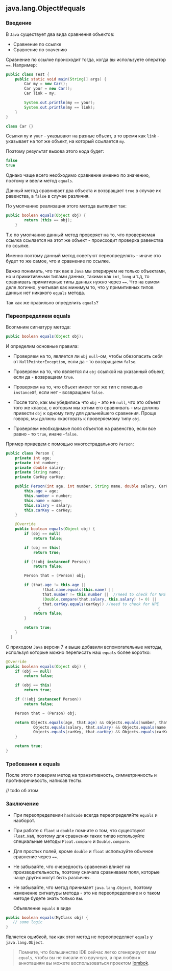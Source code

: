 ## java.lang.Object#equals
### Введение
В `Java` существует два вида сравнения объектов:
* Сравнение по ссылке
* Сравнение по значению

Сравнение по ссылке происходит тогда, когда вы используете оператор `==`.
Например:
```java
public class Test {
    public static void main(String[] args) {
        Car my = new Car();
        Car your = new Car();
        Car link = my;

        System.out.println(my == your);
        System.out.println(my == link);
    }
}

class Car {}
```

Ссылки `my` и `your` - указывают на разные объект, в то время как `link` - указывает на тот же объект, на который ссылается `my`.

Поэтому результат вызова этого кода будет:
```java
false
true
```

Однако чаще всего необходимо сравнение именно по значению, поэтому и ввели метод `equals`.

Данный метод сравнивает два объекта и возвращает `true` в случае их равенства, а `false` в случае различия.

По умолчанию реализация этого метода выглядит так:
```java
public boolean equals(Object obj) {
        return (this == obj);
    }
```

Т.е по умолчанию данный метод проверяет на то, что проверяемая ссылка ссылается на этот же объект - происходит проверка равенства по ссылке.

Именно поэтому данный метод советуют переопределять - иначе это будет то же самое, что и сравнение по ссылке.

Важно понимать, что так как в `Java` мы оперируем не только объектами, но и примитивными типами данных, такими как `int`, `long` и т.д, то сравнивать примитивные типы данных нужно через `==`.
Что на самом деле логично, учитывая как минимум то, что у примитивных типов данных нет никакого `equals` метода.


Так как же правильно определить `equals`?
### Переопределяем equals
Всопмним сигнатуру метода:
```java
public boolean equals(Object obj);
```

И определим основные правила:
* Проверяем на то, является ли `obj` `null`-ом, чтобы обезопасить себя от `NullPointerException`, если да - то возвращаем `false`.

* Проверяем на то, что является ли `obj` ссылкой на указанный объект, если да - возвращаем `true`.

* Проверяем на то, что объект имеет тот же тип с помощью `instanceOf`, если нет - возвращаем `false`.

* После того, как мы убедились что `obj` - это не `null`, что это объект того же класса, с которым мы хотим его сравнивать - мы должны привести `obj` к одному типу для дальнейшего сравнения. Проще говоря, мы должны скастовать к проверяемому типу `obj`.

* Проверяем необходимые поля объектов на равенство, если все равно - то `true`, иначе  -`false`.

Пример приведем с помощью многострадального `Person`:
```java
public class Person {
    private int age;
    private int number;
    private double salary;
    private String name;
    private CarKey carKey;

    public Person(int age, int number, String name, double salary, CarKey carKey) {
        this.age = age;
        this.number = number;
        this.name = name;
        this.salary = salary;
        this.carKey = carKey;
    }

    @Override
    public boolean equals(Object obj) {
        if (obj == null)
            return false;

        if (obj == this)
            return true;

        if (!(obj instanceof Person))
            return false;

        Person that = (Person) obj;

        if (that.age != this.age ||
                !that.name.equals(this.name) ||
                that.number != this.number ||  //need to check for NPE
                (Double.compare(that.salary, this.salary) != 0) ||
                that.carKey.equals(carKey)) //need to check for NPE
              {
            return false;
        }

        return true;
    }
  }
```

С приходом `Java` версии 7 и выше добавили вспомогательные методы, используя которые можно переписать наш `equals` более коротко:
```java
@Override
public boolean equals(Object obj) {
    if (obj == null)
        return false;

    if (obj == this)
        return true;

    if (!(obj instanceof Person))
        return false;

    Person that = (Person) obj;

    return Objects.equals(age, that.age) && Objects.equals(number, that.number) &&
            Objects.equals(salary, that.salary) && Objects.equals(name, that.name) &&
            Objects.equals(carKey, that.carKey) && Objects.equals(carKey, that.carKey);
    }

    return true;
}
```

### Требования к equals
После этого проверим метод на транзитивность, симметричность и противоречивость, написав тесты.

// todo об этом

### Заключение
* При переопределении `hashCode` всегда переопределяйте `equals` и наоборот.

* При работе с `flaot` и `double` помните о том, что существуют `Float.NaN`, поэтому для сравнения таких типво используйте специальные методы `Float.compare` и `Double.compare`.

* Для простых полей, кроме `double` и `float` используйте обычное сравнение через `==`.

* Не забывайте, что очередность сравнения влияет на производительность, поэтому сначала сравниваем поля, которые чаще других могут быть различны.

* Не забывайте, что метод принимает `java.lang.Object`, поэтому изменение сигнатуры метода - это не переопределение и о таком методе будете знать только вы.

  Объявление `equals` в виде
```java
public boolean equals(MyClass obj) {
   // some logic
}
```
Является ошибкой, так как этот метод не переопределяет `equals` у `java.lang.Object`.


> Помните, что большинство IDE сейчас легко сгенерируют вам `equals`, чтобы вы не писали его вручную, а при любви к аннотациям вы можете воспользоваться проектом [lombok](https://projectlombok.org/).
